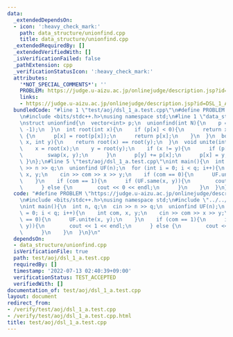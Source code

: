 ```yaml
---
data:
  _extendedDependsOn:
  - icon: ':heavy_check_mark:'
    path: data_structure/unionfind.cpp
    title: data_structure/unionfind.cpp
  _extendedRequiredBy: []
  _extendedVerifiedWith: []
  _isVerificationFailed: false
  _pathExtension: cpp
  _verificationStatusIcon: ':heavy_check_mark:'
  attributes:
    '*NOT_SPECIAL_COMMENTS*': ''
    PROBLEM: https://judge.u-aizu.ac.jp/onlinejudge/description.jsp?id=DSL_1_A
    links:
    - https://judge.u-aizu.ac.jp/onlinejudge/description.jsp?id=DSL_1_A
  bundledCode: "#line 1 \"test/aoj/dsl_1_a.test.cpp\"\n#define PROBLEM \"https://judge.u-aizu.ac.jp/onlinejudge/description.jsp?id=DSL_1_A\"\
    \n#include <bits/stdc++.h>\nusing namespace std;\n#line 1 \"data_structure/unionfind.cpp\"\
    \nstruct unionfind{\n  vector<int> p;\n  unionfind(int N){\n    p = vector<int>(N,\
    \ -1);\n  }\n  int root(int x){\n    if (p[x] < 0){\n      return x;\n    } else\
    \ {\n      p[x] = root(p[x]);\n      return p[x];\n    }\n  }\n  bool same(int\
    \ x, int y){\n    return root(x) == root(y);\n  }\n  void unite(int x, int y){\n\
    \    x = root(x);\n    y = root(y);\n    if (x != y){\n      if (p[x] < p[y]){\n\
    \        swap(x, y);\n      }\n      p[y] += p[x];\n      p[x] = y;\n    }\n \
    \ }\n};\n#line 5 \"test/aoj/dsl_1_a.test.cpp\"\nint main(){\n  int n, q;\n  cin\
    \ >> n >> q;\n  unionfind UF(n);\n  for (int i = 0; i < q; i++){\n    int com,\
    \ x, y;\n    cin >> com >> x >> y;\n    if (com == 0){\n      UF.unite(x, y);\n\
    \    }\n    if (com == 1){\n      if (UF.same(x, y)){\n        cout << 1 << endl;\n\
    \      } else {\n        cout << 0 << endl;\n      }\n    }\n  }\n}\n"
  code: "#define PROBLEM \"https://judge.u-aizu.ac.jp/onlinejudge/description.jsp?id=DSL_1_A\"\
    \n#include <bits/stdc++.h>\nusing namespace std;\n#include \"../../data_structure/unionfind.cpp\"\
    \nint main(){\n  int n, q;\n  cin >> n >> q;\n  unionfind UF(n);\n  for (int i\
    \ = 0; i < q; i++){\n    int com, x, y;\n    cin >> com >> x >> y;\n    if (com\
    \ == 0){\n      UF.unite(x, y);\n    }\n    if (com == 1){\n      if (UF.same(x,\
    \ y)){\n        cout << 1 << endl;\n      } else {\n        cout << 0 << endl;\n\
    \      }\n    }\n  }\n}\n"
  dependsOn:
  - data_structure/unionfind.cpp
  isVerificationFile: true
  path: test/aoj/dsl_1_a.test.cpp
  requiredBy: []
  timestamp: '2022-07-13 02:40:39+09:00'
  verificationStatus: TEST_ACCEPTED
  verifiedWith: []
documentation_of: test/aoj/dsl_1_a.test.cpp
layout: document
redirect_from:
- /verify/test/aoj/dsl_1_a.test.cpp
- /verify/test/aoj/dsl_1_a.test.cpp.html
title: test/aoj/dsl_1_a.test.cpp
---
```

